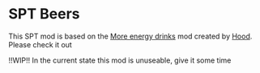 # SPT Beers

This SPT mod is based on the [More energy drinks](https://hub.sp-tarkov.com/files/file/2305-more-energy-drinks) mod created by [Hood](https://hub.sp-tarkov.com/files/file/2013-gambler-trader/). Please check it out  

!!WIP!!
In the current state this mod is unuseable, give it some time